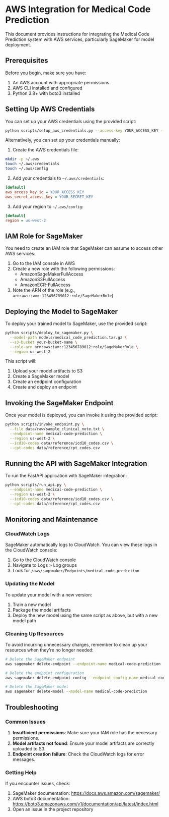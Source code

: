 # AWS Integration for Medical Code Prediction

This document provides instructions for integrating the Medical Code Prediction system with AWS services, particularly SageMaker for model deployment.

## Prerequisites

Before you begin, make sure you have:

1. An AWS account with appropriate permissions
2. AWS CLI installed and configured
3. Python 3.8+ with boto3 installed

## Setting Up AWS Credentials

You can set up your AWS credentials using the provided script:

```bash
python scripts/setup_aws_credentials.py --access-key YOUR_ACCESS_KEY --secret-key YOUR_SECRET_KEY --region us-west-2
```

Alternatively, you can set up your credentials manually:

1. Create the AWS credentials file:

```bash
mkdir -p ~/.aws
touch ~/.aws/credentials
touch ~/.aws/config
```

2. Add your credentials to `~/.aws/credentials`:

```ini
[default]
aws_access_key_id = YOUR_ACCESS_KEY
aws_secret_access_key = YOUR_SECRET_KEY
```

3. Add your region to `~/.aws/config`:

```ini
[default]
region = us-west-2
```

## IAM Role for SageMaker

You need to create an IAM role that SageMaker can assume to access other AWS services:

1. Go to the IAM console in AWS
2. Create a new role with the following permissions:
   - AmazonSageMakerFullAccess
   - AmazonS3FullAccess
   - AmazonECR-FullAccess
3. Note the ARN of the role (e.g., `arn:aws:iam::123456789012:role/SageMakerRole`)

## Deploying the Model to SageMaker

To deploy your trained model to SageMaker, use the provided script:

```bash
python scripts/deploy_to_sagemaker.py \
  --model-path models/medical_code_prediction.tar.gz \
  --s3-bucket your-bucket-name \
  --role-arn arn:aws:iam::123456789012:role/SageMakerRole \
  --region us-west-2
```

This script will:
1. Upload your model artifacts to S3
2. Create a SageMaker model
3. Create an endpoint configuration
4. Create and deploy an endpoint

## Invoking the SageMaker Endpoint

Once your model is deployed, you can invoke it using the provided script:

```bash
python scripts/invoke_endpoint.py \
  --file data/raw/sample_clinical_note.txt \
  --endpoint-name medical-code-prediction \
  --region us-west-2 \
  --icd10-codes data/reference/icd10_codes.csv \
  --cpt-codes data/reference/cpt_codes.csv
```

## Running the API with SageMaker Integration

To run the FastAPI application with SageMaker integration:

```bash
python scripts/run_api.py \
  --endpoint-name medical-code-prediction \
  --region us-west-2 \
  --icd10-codes data/reference/icd10_codes.csv \
  --cpt-codes data/reference/cpt_codes.csv
```

## Monitoring and Maintenance

### CloudWatch Logs

SageMaker automatically logs to CloudWatch. You can view these logs in the CloudWatch console:

1. Go to the CloudWatch console
2. Navigate to Logs > Log groups
3. Look for `/aws/sagemaker/Endpoints/medical-code-prediction`

### Updating the Model

To update your model with a new version:

1. Train a new model
2. Package the model artifacts
3. Deploy the new model using the same script as above, but with a new model path

### Cleaning Up Resources

To avoid incurring unnecessary charges, remember to clean up your resources when they're no longer needed:

```bash
# Delete the SageMaker endpoint
aws sagemaker delete-endpoint --endpoint-name medical-code-prediction

# Delete the endpoint configuration
aws sagemaker delete-endpoint-config --endpoint-config-name medical-code-prediction-config

# Delete the SageMaker model
aws sagemaker delete-model --model-name medical-code-prediction
```

## Troubleshooting

### Common Issues

1. **Insufficient permissions**: Make sure your IAM role has the necessary permissions.
2. **Model artifacts not found**: Ensure your model artifacts are correctly uploaded to S3.
3. **Endpoint creation failure**: Check the CloudWatch logs for error messages.

### Getting Help

If you encounter issues, check:
1. SageMaker documentation: https://docs.aws.amazon.com/sagemaker/
2. AWS boto3 documentation: https://boto3.amazonaws.com/v1/documentation/api/latest/index.html
3. Open an issue in the project repository